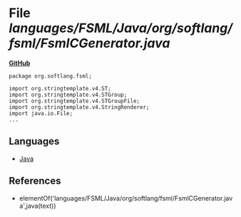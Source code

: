 # File _languages/FSML/Java/org/softlang/fsml/FsmlCGenerator.java_
**[GitHub](https://github.com/softlang/yas/blob/master/languages/FSML/Java/org/softlang/fsml/FsmlCGenerator.java)**
```
package org.softlang.fsml;

import org.stringtemplate.v4.ST;
import org.stringtemplate.v4.STGroup;
import org.stringtemplate.v4.STGroupFile;
import org.stringtemplate.v4.StringRenderer;
import java.io.File;
...
```

## Languages
* [Java](../languages/Java.md)

## References
* elementOf('languages/FSML/Java/org/softlang/fsml/FsmlCGenerator.java',java(text))
